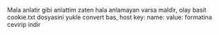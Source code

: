 Mala anlatir gibi anlattim zaten hala anlamayan varsa maldir, olay basit cookie.txt dosyasini yukle convert bas, host key: name: value: formatina cevirip indir 
